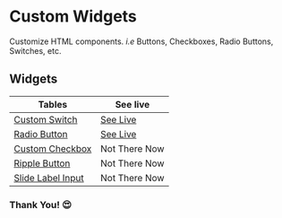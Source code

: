 # Custom Widgets

Customize HTML components. _i.e_ Buttons, Checkboxes, Radio Buttons, Switches, etc.

## Widgets

| Tables                           | See live                |
| -------------------------------- | ----------------------- |
| [Custom Switch][switch]          | [See Live][switch-live] |
| [Radio Button][radio]            | [See Live][radio-live]  |
| [Custom Checkbox][checkbox]      | Not There Now           |
| [Ripple Button][ripple-btn]      | Not There Now           |
| [Slide Label Input][slide-input] | Not There Now           |

### **Thank You!** 😍

[switch]: https://github.com/hicodersofficial/custom-html-css-js-widgets/tree/main/switch
[switch-live]: https://codepen.io/hicoders/pen/GRyVjVy
[radio]: https://github.com/hicodersofficial/custom-html-css-js-widgets/tree/main/radio
[radio-live]: https://codepen.io/hicoders/pen/QWQLara
[checkbox]: https://github.com/hicodersofficial/custom-html-css-js-widgets/tree/main/checkbox
[ripple-btn]: https://github.com/hicodersofficial/custom-html-css-js-widgets/tree/main/ripple-button
[slide-input]: https://github.com/hicodersofficial/custom-html-css-js-widgets/tree/main/slide-label-input
